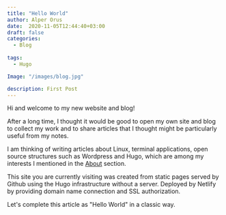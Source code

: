 ```yaml
---
title: "Hello World"
author: Alper Orus
date:  2020-11-05T12:44:40+03:00
draft: false
categories:
  - Blog
 
tags:
  - Hugo

Image: "/images/blog.jpg"

description: First Post
---
```


Hi and welcome to my new website and blog!

After a long time, I thought it would be good to open my own site and blog to collect my work and to share articles that I thought might be particularly useful from my notes.

I am thinking of writing articles about Linux, terminal applications, open source structures such as Wordpress and Hugo, which are among my interests I mentioned in the [About](/about) section.

This site you are currently visiting was created from static pages served by Github using the Hugo infrastructure without a server. Deployed by Netlify by providing domain name connection and SSL authorization.

Let's complete this article as "Hello World" in a classic way.
